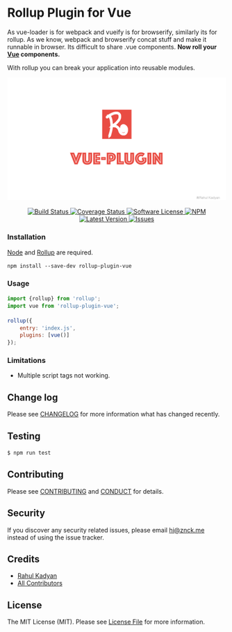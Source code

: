 # Rollup Plugin for Vue
As vue-loader is for webpack and vueify is for browserify, similarly its for rollup. As we know, webpack and browserify concat stuff and make it runnable in browser. Its difficult to share .vue components. **Now roll your [Vue](http://vuejs.org/) components.**

With rollup you can break your application into reusable modules.

![Rollup Plugin for Vue](cover.png)

<p align="center">
  <a href="https://circleci.com/gh/znck/rollup-plugin-vue">
    <img src="https://circleci.com/gh/znck/rollup-plugin-vue.svg?style=svg" alt="Build Status" />
  </a>
  <a href="https://coveralls.io/github/znck/rollup-plugin-vue?branch=master">
    <img src="https://coveralls.io/repos/github/znck/rollup-plugin-vue/badge.svg?branch=master&style=flat-square" alt="Coverage Status" />
  </a>
  <a href="LICENSE">
    <img src="https://img.shields.io/badge/license-MIT-brightgreen.svg?style=flat-square" alt="Software License" />
  </a>
  <a href="https://npmjs.org/package/znck/rollup-plugin-vue">
    <img src="https://img.shields.io/npm/v/rollup-plugin-vue.svg?style=flat-square" alt="NPM" />
  </a>
  <a href="https://github.com/znck/rollup-plugin-vue/releases">
    <img src="https://img.shields.io/github/release/znck/rollup-plugin-vue.svg?style=flat-square" alt="Latest Version" />
  </a>

  <a href="https://github.com/znck/rollup-plugin-vue/issues">
    <img src="https://img.shields.io/github/issues/znck/rollup-plugin-vue.svg?style=flat-square" alt="Issues" />
  </a>
</p>

### Installation
[Node](http://nodejs.org/) and [Rollup](http://rollupjs.org) are required.
```
npm install --save-dev rollup-plugin-vue
```

### Usage

```js
import {rollup} from 'rollup';
import vue from 'rollup-plugin-vue';

rollup({
	entry: 'index.js',
	plugins: [vue()]
});
```

### Limitations

- Multiple script tags not working.


## Change log

Please see [CHANGELOG](CHANGELOG.md) for more information what has changed recently.

## Testing

``` bash
$ npm run test
```

## Contributing

Please see [CONTRIBUTING](CONTRIBUTING.md) and [CONDUCT](CONDUCT.md) for details.

## Security

If you discover any security related issues, please email hi@znck.me instead of using the issue tracker.

## Credits

- [Rahul Kadyan][link-author]
- [All Contributors][link-contributors]

## License

The MIT License (MIT). Please see [License File](LICENSE) for more information.

[link-author]: https://github.com/:author_username
[link-contributors]: ../../contributors
